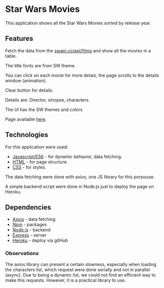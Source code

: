 # Star Wars Movies
This application shows all the Star Wars Movies sorted by release year.

## Features

Fetch the data from the [swapi.co/api/films](https://swapi.co/api/films) and show all the movies in a table.

The title fonts are from SW theme.

You can click on each movie for more detais, the page scrolls to the details window (animation).

Clear button for details.

Details are: Director, sinopse, characters.

The UI has the SW themes and colors

Page available [here](https://swmovies.herokuapp.com/).

## Technologies

For this application were used:

 - [Javascript/ES6](https://www.w3schools.com/js/js_es6.asp) - for dynamic behavior, data fetching.
 - [HTML](https://www.w3schools.com/html/default.asp) - for page structure.
 - [CSS](https://www.w3schools.com/css/default.asp) - for styles.
 
The data fetching were done with axios, one JS library for this porpouse.

A simple backend script were done in Node.js just to deploy the page on Heroku.

## Dependencies

 - [Axios](https://www.npmjs.com/package/axios) - data fetching
 - [Npm](https://www.npmjs.com/) - packages 
 - [Node.js](https://nodejs.org/en/) - backend 
 - [Express](https://expressjs.com/) - server
 - [Heroku](https://www.heroku.com/platform) - deploy via gitHub

### Observations

The axios library can present a certain slowness, especially when loading the characters list, which request were done serially and not in parallel (async). Due to being a dynamic list, we could not find an efficient way to make this requests. However, it is a practical library to use.



